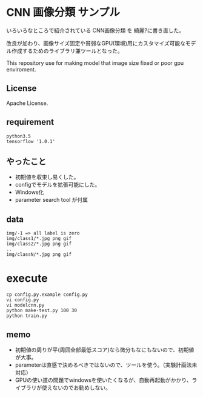 # CNN 画像分類 サンプル

いろいろなところで紹介されている CNN画像分類 を 綺麗?に書き直した。

改良が加わり、画像サイズ固定や貧弱なGPU(環境)用にカスタマイズ可能なモデル作成するためのライブラリ兼ツールとなった。

This repository use for making model that image size fixed or poor gpu enviroment.

## License

Apache License.

## requirement

```
python3.5
tensorflow '1.0.1'
```

## やったこと

* 初期値を収束し易くした。
* configでモデルを拡張可能にした。
* Windows化
* parameter search tool が付属

## data

```
img/-1 => all label is zero
img/class1/*.jpg png gif
img/class2/*.jpg png gif
..
img/classN/*.jpg png gif
```

# execute

```
cp config.py.example config.py
vi config.py
vi modelcnn.py
python make-test.py 100 30
python train.py
```

## memo

* 初期値の周りが平(周囲全部最低スコア)なら微分もなにもないので、初期値が大事。
* parameterは直感で決めるべきではないので、ツールを使う。（実験計画法未対応）
* GPUの使い道の問題でwindowsを使いたくなるが、自動再起動がかかり、ライブラリが使えないのでお勧めしない。
